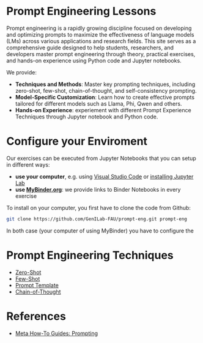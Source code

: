 

# Prompt Engineering Lessons

Prompt engineering is a rapidly growing discipline focused on developing and optimizing prompts to maximize the effectiveness of language models (LMs) across various applications and research fields. This site serves as a comprehensive guide designed to help students, researchers, and developers master prompt engineering through theory, practical exercises, and hands-on experience using Python code and Jupyter notebooks.

We provide:

* **Techniques and Methods**: Master key prompting techniques, including zero-shot, few-shot, chain-of-thought, and self-consistency prompting.
* **Model-Specific Customization**: Learn how to create effective prompts tailored for different models such as Llama, Phi, Qwen and others.
* **Hands-on Experience**: experiement with different Prompt Experience Techniques through Jupyter notebook and Python code.

# Configure your Enviroment

Our exercises can be executed from Jupyter Notebooks that you can setup in different ways:
* **use your computer**, e.g. using [Visual Studio Code](https://code.visualstudio.com/docs/datascience/jupyter-notebooks) or [installing Jupyter Lab](https://jupyterlab.readthedocs.io/en/stable/getting_started/installation.html)
* **use [MyBinder.org](http://mybinder.org)**: we provide links to Binder Notebooks in every exercise

To install on your computer, you first have to clone the code from Github:

```bash
git clone https://github.com/GenILab-FAU/prompt-eng.git prompt-eng
```

In both case (your computer of using MyBinder) you have to configure the 



# Prompt Engineering Techniques

* [Zero-Shot](prompt-eng/zero_shot.ipynb)
* [Few-Shot](prompt-eng/few_shot.ipynb)
* [Prompt Template](prompt-eng/prompt_template.ipynb)
* [Chain-of-Thought](prompt-eng/chain_of_thought.ipynb)

# References

* [Meta How-To Guides: Prompting](https://www.llama.com/docs/how-to-guides/prompting/)
